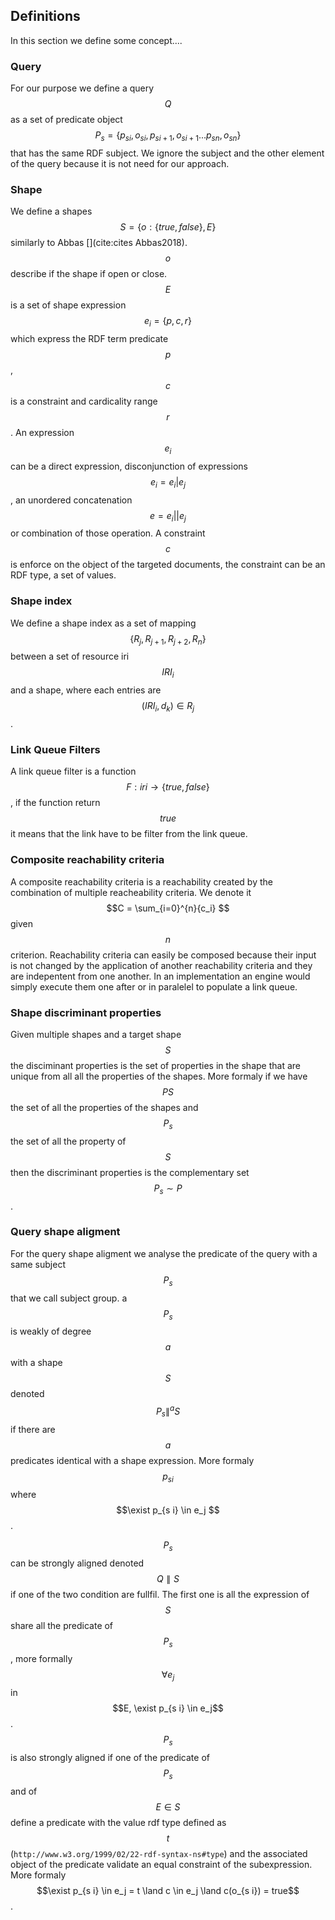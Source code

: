 ## Definitions
In this section we define some concept....

### Query
For our purpose we define a query $$Q$$ as a set of predicate object
$$P_s= \{p_{s i}, o_{s i}, p_{s i+1}, o_{s i+1} ... p_{s n}, o_{s n} \}$$ that has the same RDF subject.
We ignore the subject and the other element of the query because it is not need for our approach.

### Shape
We define a shapes $$S = \{o:\{true,false\}, E\}$$ similarly to Abbas [](cite:cites Abbas2018).
$$o$$ describe if the shape if open or close.
$$E$$ is a set of shape expression $$e_i = \{p, c, r\}$$ which express the RDF term predicate $$p$$, $$c$$ is a constraint and cardicality range $$r$$. 
An expression $$e_i$$ can be a  direct expression,
disconjunction of expressions $$e_i=e_i|e_j$$, an unordered concatenation  $$e=e_i||e_j$$ or combination of those operation.
A constraint $$c$$ is enforce on the object of the targeted documents, the constraint can be an RDF type, a set of values.

### Shape index
We define a shape index as a set of mapping $$\{R_j, R_{j+1}, R_{j+2}, R_{n} \}$$ between a set of resource iri $$IRI_i$$ and a shape, where each entries are $$(IRI_i, d_k) \in R_j $$.

### Link Queue Filters
A link queue filter is a function $$F:iri \rightarrow \{true, false\}$$, if the function return $$true$$ it means that the link have to be filter
from the link queue.

### Composite reachability criteria
A composite reachability criteria is a reachability created by the combination of multiple reacheability criteria.
We denote it $$C = \sum_{i=0}^{n}{c_i} $$ given $$n$$ criterion.
Reachability criteria can easily be composed because their input is not changed by the application of another reachability criteria 
and they are indepentent from one another. In an implementation an engine would simply execute them one after or in paralelel to populate
a link queue.

### Shape discriminant properties
Given multiple shapes and a target shape $$S$$ the disciminant properties is the set
of properties in the shape that are unique from all all the properties of the shapes.
More formaly if we have $$PS$$ the set of all the properties of the shapes and 
$$P_{s}$$ the set of all the property of $$S$$ then the discriminant properties 
is the complementary set $$P_{s} \sim P$$.



### Query shape aligment
For the query shape aligment we analyse the predicate of the query with a same subject $$P_s$$ that we call subject group.
a $$P_s$$ is weakly of degree $$a$$ with a shape $$S$$ denoted $$P_s \parallel^a S$$ 
if there are $$a$$ predicates identical with a shape expression.
More formaly  $$p_{s i}$$  where $$\exist p_{s i} \in e_j $$.

$$P_s$$ can be strongly aligned denoted $$Q \parallel S$$ if one of the two condition are fullfil.
The first one is all the expression of $$S$$ share all the predicate of $$P_s$$, more formally
$$\forall e_j$$ in $$E,  \exist p_{s i} \in e_j$$.
$$P_s$$ is also strongly aligned if one of the predicate of $$P_s$$ and of $$E \in S$$ define a predicate with the value rdf type defined as 
$$t$$ (`http://www.w3.org/1999/02/22-rdf-syntax-ns#type`) and the associated object of the predicate validate an equal constraint of the subexpression.
More formaly $$\exist p_{s i} \in e_j = t \land c \in e_j \land c(o_{s i}) = true$$.

